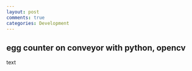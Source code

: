 ```yaml
---
layout: post
comments: true
categories: Development
---
```

## egg counter on conveyor with python, opencv
text

